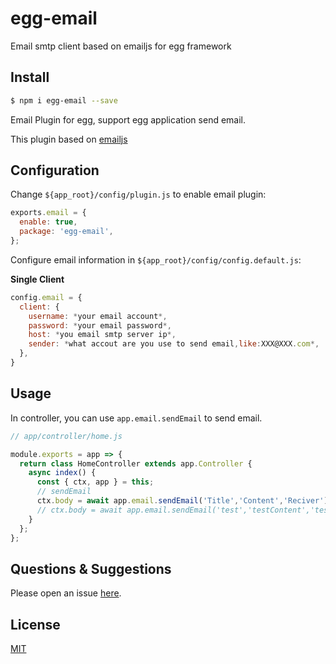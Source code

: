 # egg-email



Email smtp client based on emailjs for egg framework

## Install

```bash
$ npm i egg-email --save
```

Email Plugin for egg, support egg application send email.

This plugin based on [emailjs](https://github.com/eleith/emailjs)

## Configuration

Change `${app_root}/config/plugin.js` to enable email plugin:

```js
exports.email = {
  enable: true,
  package: 'egg-email',
};
```

Configure email information in `${app_root}/config/config.default.js`:

**Single Client**

```javascript
config.email = {
  client: {
    username: *your email account*,
    password: *your email password*,
    host: *you email smtp server ip*,
    sender: *what accout are you use to send email,like:XXX@XXX.com*,
  },
}
```

## Usage

In controller, you can use `app.email.sendEmail` to send email.

```js
// app/controller/home.js

module.exports = app => {
  return class HomeController extends app.Controller {
    async index() {
      const { ctx, app } = this;
      // sendEmail
      ctx.body = await app.email.sendEmail('Title','Content','Reciver');
      // ctx.body = await app.email.sendEmail('test','testContent','test@test.com');
    }
  };
};
```


## Questions & Suggestions

Please open an issue [here](https://github.com/zhouzhi3859/egg-email/issues).

## License

[MIT](LICENSE)
